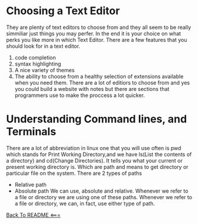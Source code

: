 # Choosing a Text Editor
They are plenty of text editors to choose from and they all seem to be really simmiliar just things you may perfer. In the end it is your choice on what perks you like more in which Text Editor. There are a few features that you should look for in a text editor.
1. code completion
2. syntax highlighting
3. A nice variety of themes
4. The ability to choose from a healthy selection of
extensions available when you need them.
There are a lot of editiors to choose from and yes you could build a website with notes but there are sections that programmers use to make the proccess a lot quicker.


# Understanding Command lines, and Terminals

There are a lot of abbreviation in linux one that you will use often is pwd which stands for Print Working Directory,and we have ls(List the contents of a directory) and cd(Change Directories). It tells you what your current or present working directory is. Which are path and means to get directory or particular file on the system. 
There are 2 types of paths
- Relative path
- Absolute path
We can use, absolute and relative. Whenever we refer to a file or directory we are using one of these paths. Whenever we refer to a file or directory, we can, in fact, use either type of path.


[Back To README <===](README.md)

